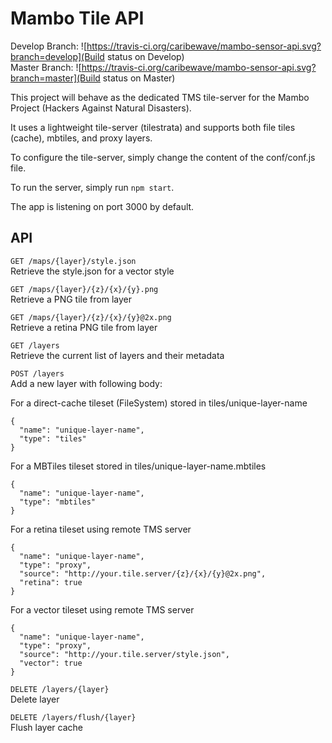 # Mambo Tile API

Develop Branch: ![https://travis-ci.org/caribewave/mambo-sensor-api.svg?branch=develop](Build status on Develop)  
Master Branch: ![https://travis-ci.org/caribewave/mambo-sensor-api.svg?branch=master](Build status on Master)  

This project will behave as the dedicated TMS tile-server for the Mambo Project (Hackers Against Natural Disasters).

It uses a lightweight tile-server (tilestrata) and supports both file tiles (cache), mbtiles, and proxy layers.

To configure the tile-server, simply change the content of the conf/conf.js file.

To run the server, simply run ```npm start```.

The app is listening on port 3000 by default.


## API

```GET /maps/{layer}/style.json```  
Retrieve the style.json for a vector style

```GET /maps/{layer}/{z}/{x}/{y}.png```  
Retrieve a PNG tile from layer

```GET /maps/{layer}/{z}/{x}/{y}@2x.png```  
Retrieve a retina PNG tile from layer

```GET /layers```  
Retrieve the current list of layers and their metadata

```POST /layers```  
Add a new layer with following body:  

For a direct-cache tileset (FileSystem) stored in tiles/unique-layer-name  
```
{
  "name": "unique-layer-name",
  "type": "tiles"
}
```

For a MBTiles tileset stored in tiles/unique-layer-name.mbtiles  
```
{
  "name": "unique-layer-name",
  "type": "mbtiles"
}
```

For a retina tileset using remote TMS server  
```
{
  "name": "unique-layer-name",
  "type": "proxy",
  "source": "http://your.tile.server/{z}/{x}/{y}@2x.png",
  "retina": true
}
```

For a vector tileset using remote TMS server  
```
{
  "name": "unique-layer-name",
  "type": "proxy",
  "source": "http://your.tile.server/style.json",
  "vector": true
}
```


```DELETE /layers/{layer}```  
Delete layer

```DELETE /layers/flush/{layer}```  
Flush layer cache
